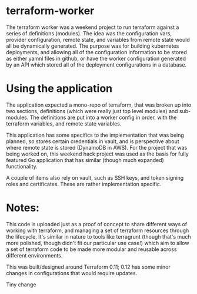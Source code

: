 # terraform-worker

The terraform worker was a weekend project to run terraform against a series of definitions (modules). The idea was the configuration vars, provider configuration, remote state, and variables from remote state would all be dynamically generated. The purpose was for building kubernetes deployments, and allowing all of the configuration information to be stored as either yamnl files in github, or have the worker configuration generated by an API which stored all of the deployment configurations in a database.

# Using the application

The application expected a mono-repo of terraform, that was broken up into two sections, definitions (which were really just top level modules) and sub-modules. The definitions are put into a worker config in order, with the terraform variables, and remote state variables.

This application has some specifics to the implementation that was being planned, so stores certain credentials in vault, and is perspective about where remote state is stored (DynamoDB in AWS). For the project that was being worked on, this weekend hack project was used as the basis for fully featured Go application that has similar (though much expanded) functionality.

A couple of items also rely on vault, such as SSH keys, and token signing roles and certificates. These are rather implementation specific.

# Notes:
This code is uploaded just as a proof of concept to share different ways of working with terraform, and managing a set of terraform resources through the lifecycle. It's similar in nature to tools like terragrunt (though that's much more polished, though didn't fit our particular use case!) which aim to allow a set of terraform code to be made more modular and reusable across different environments.

This was built/designed around Terraform 0.11; 0.12 has some minor changes in configurations that would require updates.

Tiny change
